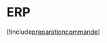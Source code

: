 # ERP

[!include[preparationcommande](erp.preparationcommande.autogen.md)]


































